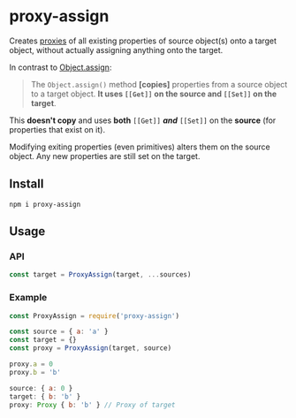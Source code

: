 # proxy-assign

Creates [proxies][Proxy] of all existing properties of source object(s) onto a target object, without actually assigning anything onto the target.

In contrast to [Object.assign]:

> The `Object.assign()` method **[copies]** properties from a source object to a target object. **It uses `[[Get]]` on the source and `[[Set]]` on the target**.

This **doesn't copy** and uses **both** `[[Get]]` ***and*** `[[Set]]` on the **source** (for properties that exist on it).

Modifying exiting properties (even primitives) alters them on the source object. Any new properties are still set on the target.

[Proxy]: https://developer.mozilla.org/en-US/docs/Web/JavaScript/Reference/Global_Objects/Proxy
[Object.assign]: https://developer.mozilla.org/en-US/docs/Web/JavaScript/Reference/Global_Objects/Object/assign#Description

## Install

```
npm i proxy-assign
```

## Usage

### API

```js
const target = ProxyAssign(target, ...sources)
```

### Example

```js
const ProxyAssign = require('proxy-assign')

const source = { a: 'a' }
const target = {}
const proxy = ProxyAssign(target, source)

proxy.a = 0
proxy.b = 'b'
```
```js
source: { a: 0 }
target: { b: 'b' }
proxy: Proxy { b: 'b' } // Proxy of target
```
